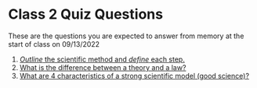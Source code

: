 # Class 2 Quiz Questions

These are the questions you are expected to answer from memory at the start of class on 09/13/2022

1.  [*Outline* the scientific method and *define* each step.](https://github.com/ikesaber/CASAGeneralScience/blob/main/Class1/Class1Notes.md#The-Scientific-Method)
2.  [What is the difference between a theory and a law?](https://github.com/ikesaber/CASAGeneralScience/blob/main/Class1/Class1Notes.md#The-Scientific-Method)
3.  [What are 4 characteristics of a strong scientific model (good science)?](https://github.com/ikesaber/CASAGeneralScience/blob/main/Class1/Class1Notes.md#What-makes-good-science)
